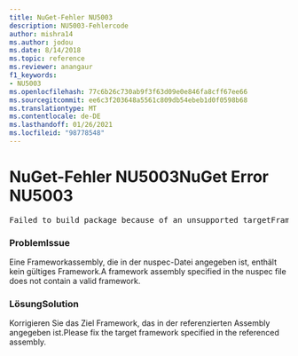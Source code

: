 ```yaml
---
title: NuGet-Fehler NU5003
description: NU5003-Fehlercode
author: mishra14
ms.author: jodou
ms.date: 8/14/2018
ms.topic: reference
ms.reviewer: anangaur
f1_keywords:
- NU5003
ms.openlocfilehash: 77c6b26c730ab9f3f63d09e0e846fa8cff67ee66
ms.sourcegitcommit: ee6c3f203648a5561c809db54ebeb1d0f0598b68
ms.translationtype: MT
ms.contentlocale: de-DE
ms.lasthandoff: 01/26/2021
ms.locfileid: "98778548"
---
```

# <a name="nuget-error-nu5003"></a><span data-ttu-id="51601-103">NuGet-Fehler NU5003</span><span class="sxs-lookup"><span data-stu-id="51601-103">NuGet Error NU5003</span></span>
<pre>Failed to build package because of an unsupported targetFramework value on 'System.Net'.</pre>

### <a name="issue"></a><span data-ttu-id="51601-104">Problem</span><span class="sxs-lookup"><span data-stu-id="51601-104">Issue</span></span>

<span data-ttu-id="51601-105">Eine Frameworkassembly, die in der nuspec-Datei angegeben ist, enthält kein gültiges Framework.</span><span class="sxs-lookup"><span data-stu-id="51601-105">A framework assembly specified in the nuspec file does not contain a valid framework.</span></span>


### <a name="solution"></a><span data-ttu-id="51601-106">Lösung</span><span class="sxs-lookup"><span data-stu-id="51601-106">Solution</span></span>

<span data-ttu-id="51601-107">Korrigieren Sie das Ziel Framework, das in der referenzierten Assembly angegeben ist.</span><span class="sxs-lookup"><span data-stu-id="51601-107">Please fix the target framework specified in the referenced assembly.</span></span>

